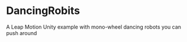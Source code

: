 DancingRobits
=============

A Leap Motion Unity example with mono-wheel dancing robots you can push around
